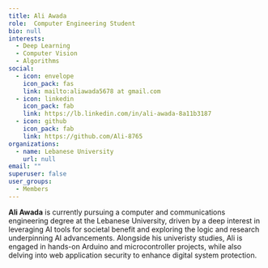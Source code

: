 ```yaml
---
title: Ali Awada
role:  Computer Engineering Student
bio: null
interests:
  - Deep Learning
  - Computer Vision
  - Algorithms
social:
  - icon: envelope
    icon_pack: fas
    link: mailto:aliawada5678 at gmail.com
  - icon: linkedin
    icon_pack: fab
    link: https://lb.linkedin.com/in/ali-awada-8a11b3187
  - icon: github
    icon_pack: fab
    link: https://github.com/Ali-8765
organizations:
  - name: Lebanese University
    url: null
email: ""
superuser: false
user_groups:
  - Members
---
```

**Ali Awada** is currently pursuing a computer and communications engineering degree at the Lebanese University, driven by a deep interest in leveraging AI tools for societal benefit and exploring the logic and research underpinning AI advancements. Alongside his univeristy studies, Ali is engaged in hands-on Arduino and microcontroller projects, while also delving into web application security to enhance digital system protection.